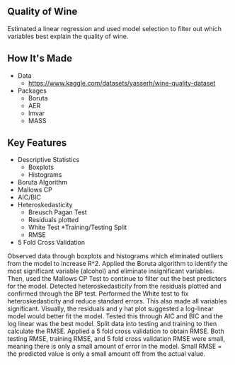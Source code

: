 ## Quality of Wine
Estimated a linear regression and used model selection to filter out which variables best explain the quality of wine.

## How It's Made
* Data
  - https://www.kaggle.com/datasets/yasserh/wine-quality-dataset
* Packages
  - Boruta
  - AER
  - lmvar
  - MASS
## Key Features
* Descriptive Statistics
  - Boxplots
  - Histograms
* Boruta Algorithm
* Mallows CP
* AIC/BIC
* Heteroskedasticity
  - Breusch Pagan Test
  - Residuals plotted
  - White Test
*Training/Testing Split
  - RMSE
* 5 Fold Cross Validation

Observed data through boxplots and histograms which eliminated outliers from the model to increase R^2.
Applied the Boruta algorithm to identify the most significant variable (alcohol) and eliminate insignificant variables.
Then, used the Mallows CP Test to continue to filter out the best predictors for the model. 
Detected heteroskedasticity from the residuals plotted and confirmed through the BP test.
Performed the White test to fix heteroskedasticity and reduce standard errors. This also made all variables significant.
Visually, the residuals and y hat plot suggested a log-linear model would better fit the model. Tested this through AIC and BIC and the log linear was the best model.
Split data into testing and training to then calculate the RMSE.
Applied a 5 fold cross validation to obtain RMSE. Both testing RMSE, training RMSE, and 5 fold cross validation RMSE were small, meaning there is only a small amount of error in the model.
Small RMSE = the predicted value is only a small amount off from the actual value.
